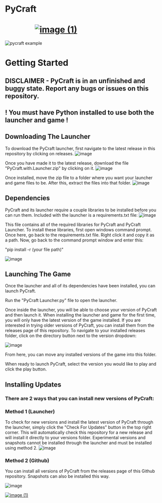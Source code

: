 # PyCraft                                                                                       [![image (1)](https://github.com/user-attachments/assets/e33b8c6c-f91b-4b44-a8cd-57c666d5c0a4)](https://discord.gg/HzUkS2kUTq)
![pycraft example](https://github.com/user-attachments/assets/e91db23b-e1dd-4d8e-8852-01662b17e570)
# Getting Started
## DISCLAIMER - PyCraft is in an unfinished and buggy state. Report any bugs or issues on this repository.
## ! You must have Python installed to use both the launcher and game !
## Downloading The Launcher

To download the PyCraft launcher, first navigate to the latest release in this repository by clicking on releases.
![image](https://github.com/user-attachments/assets/fdebb35d-b458-4635-bdf6-c58d3ec5a6cc)

Once you have made it to the latest release, download the file "PyCraft.with.Launcher.zip" by clicking on it.
![image](https://github.com/user-attachments/assets/c070ebf7-b0bf-4b04-b177-9f1686b058b1)

Once installed, move the zip file to a folder where you want your launcher and game files to be. After this, extract the files into that folder.
![image](https://github.com/user-attachments/assets/a46e4417-bfba-40e1-baf3-8f3fc50c0f5b)

## Dependencies
PyCraft and its launcher require a couple libraries to be installed before you can run them. Included with the launcher is a requirements.txt file:
![image](https://github.com/user-attachments/assets/903b9aab-e5b1-4375-9648-a45d719c4c40)

This file contains all of the required libraries for PyCraft and PyCraft Launcher. To install these libraries, first open windows command prompt. Once here, go back to the requirements.txt file. Right click it and copy it as a path. Now, go back to the command prompt window and enter this:

"pip install -r (your file path)"

![image](https://github.com/user-attachments/assets/290ed4c0-f28d-4901-b351-8f11937558ae)

## Launching The Game
Once the launcher and all of its dependencies have been installed, you can launch PyCraft.

Run the "PyCraft Launcher.py" file to open the launcher.

Once inside the launcher, you will be able to choose your version of PyCraft and then launch it. When installing the launcher and game for the first time, you will only have the latest version of the game installed. If you are interested in trying older versions of PyCraft, you can install them from the releases page of this repository. To navigate to your installed releases folder, click on the directory button next to the version dropdown:

![image](https://github.com/user-attachments/assets/be3b8c64-072d-43fb-bb74-1a51e6dab693)

From here, you can move any installed versions of the game into this folder.

When ready to launch PyCraft, select the version you would like to play and click the play button.

## Installing Updates
### There are 2 ways that you can install new versions of PyCraft:

### Method 1 (Launcher)
To check for new versions and install the latest version of PyCraft through the launcher, simply click the "Check For Updates" button in the top right corner. This will automatically check this repository for a new release and will install it directly to your versions folder. Experimental versions and snapshots cannot be installed through the launcher and must be installed using method 2.
![image](https://github.com/user-attachments/assets/f829d143-ba35-4db7-bb79-3819ab52d88e)
### Method 2 (Github)
You can install all versions of PyCraft from the releases page of this Github repository. Snapshots can also be installed this way.

![image](https://github.com/user-attachments/assets/35b3051f-0cc3-4076-9c24-faa15e7f2976)


[![image (1)](https://github.com/user-attachments/assets/e33b8c6c-f91b-4b44-a8cd-57c666d5c0a4)](https://discord.com)

